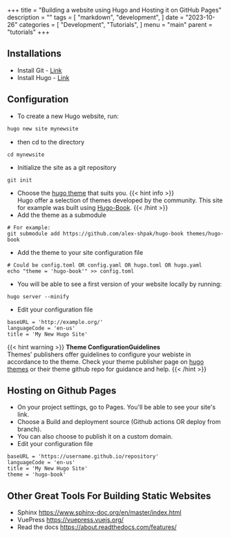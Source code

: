 +++
title = "Building a website using Hugo and Hosting it on GitHub Pages"
description = ""
tags = [
    "markdown",
    "development",
]
date = "2023-10-26"
categories = [
    "Development",
    "Tutorials",
]
menu = "main"
parent = "tutorials"
+++

## Installations
- Install Git - [Link](https://git-scm.com/book/en/v2/Getting-Started-Installing-Git)
- Install Hugo - [Link](https://gohugo.io/installation/)

## Configuration
- To create a new Hugo website, run:
```bash
hugo new site mynewsite
```
- then cd to the directory
```shell
cd mynewsite
```
- Initialize the site as a git repository
```shell
git init
```
- Choose the [hugo theme](https://themes.gohugo.io/) that suits you. 
{{< hint info >}}  
Hugo offer a selection of themes developed by the community. This site for example was built using [Hugo-Book](https://github.com/alex-shpak/hugo-book).
{{< /hint >}}
- Add the theme as a submodule
```shell
# For example:
git submodule add https://github.com/alex-shpak/hugo-book themes/hugo-book
```
- Add the theme to your site configuration file
```shell
# Could be config.toml OR config.yaml OR hugo.toml OR hugo.yaml
echo "theme = 'hugo-book'" >> config.toml
```
- You will be able to see a first version of your website locally by running:
```shell
hugo server --minify 
```
- Edit your configuration file
```shell
baseURL = 'http://example.org/'
languageCode = 'en-us'
title = 'My New Hugo Site'
```

{{< hint warning >}}
**Theme ConfigurationGuidelines**  
Themes' publishers offer guidelines to configure your webiste in accordance to the theme. Check your theme publisher page on [hugo themes](https://themes.gohugo.io/) or their theme github repo for guidance and help.
{{< /hint >}}

## Hosting on Github Pages
- On your project settings, go to Pages. You'll be able to see your site's link.
- Choose a Build and deployment source (Github actions OR deploy from branch).
- You can also choose to publish it on a custom domain.
- Edit your configuration file
```shell
baseURL = 'https://username.github.io/repository'
languageCode = 'en-us'
title = 'My New Hugo Site'
theme = 'hugo-book'
```


## Other Great Tools For Building Static Websites
- Sphinx https://www.sphinx-doc.org/en/master/index.html
- VuePress https://vuepress.vuejs.org/
- Read the docs https://about.readthedocs.com/features/